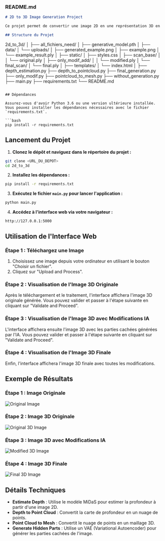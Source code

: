 ### README.md

```markdown
# 2D to 3D Image Generation Project

Ce projet permet de convertir une image 2D en une représentation 3D en utilisant des techniques de génération de profondeur et d'amélioration IA pour générer des parties cachées de l'image.

## Structure du Projet

```
2d_to_3d/
│
├── all_fichiers_need/
│   ├── generative_model.pth
│   ├── data/
│   └── uploads/
│       ├── generated_example.png
│       ├── example.png
│       └── example_result.ply
│
├── static/
│   ├── styles.css
│   ├── scan_base/
│   │   └── original.ply
│   ├── only_modif_add/
│   │   └── modified.ply
│   └── final_scan/
│       └── final.ply
│
├── templates/
│   └── index.html
│
├── depth_estimation.py
├── depth_to_pointcloud.py
├── final_generation.py
├── only_modif.py
├── pointcloud_to_mesh.py
├── without_generation.py
├── main.py
├── requirements.txt
└── README.md
```

## Dépendances

Assurez-vous d'avoir Python 3.6 ou une version ultérieure installée. Vous pouvez installer les dépendances nécessaires avec le fichier `requirements.txt`.

```bash
pip install -r requirements.txt
```

## Lancement du Projet

1. **Clonez le dépôt et naviguez dans le répertoire du projet :**

```bash
git clone <URL_DU_DEPOT>
cd 2d_to_3d
```

2. **Installez les dépendances :**

```bash
pip install -r requirements.txt
```

3. **Exécutez le fichier `main.py` pour lancer l'application :**

```bash
python main.py
```

4. **Accédez à l'interface web via votre navigateur :**

```
http://127.0.0.1:5000
```

## Utilisation de l'Interface Web

### Étape 1 : Téléchargez une Image

1. Choisissez une image depuis votre ordinateur en utilisant le bouton "Choisir un fichier".
2. Cliquez sur "Upload and Process".

### Étape 2 : Visualisation de l'Image 3D Originale

Après le téléchargement et le traitement, l'interface affichera l'image 3D originale générée. Vous pouvez valider et passer à l'étape suivante en cliquant sur "Validate and Proceed".

### Étape 3 : Visualisation de l'Image 3D avec Modifications IA

L'interface affichera ensuite l'image 3D avec les parties cachées générées par l'IA. Vous pouvez valider et passer à l'étape suivante en cliquant sur "Validate and Proceed".

### Étape 4 : Visualisation de l'Image 3D Finale

Enfin, l'interface affichera l'image 3D finale avec toutes les modifications.

## Exemple de Résultats

### Étape 1 : Image Originale

![Original Image](static/img/etape_1.png)

### Étape 2 : Image 3D Originale

![Original 3D Image](static/img/etape_2.png)

### Étape 3 : Image 3D avec Modifications IA

![Modified 3D Image](static/img/etape_3.png)

### Étape 4 : Image 3D Finale

![Final 3D Image](static/img/etape_4.png)

## Détails Techniques

- **Estimate Depth** : Utilise le modèle MiDaS pour estimer la profondeur à partir d'une image 2D.
- **Depth to Point Cloud** : Convertit la carte de profondeur en un nuage de points.
- **Point Cloud to Mesh** : Convertit le nuage de points en un maillage 3D.
- **Generate Hidden Parts** : Utilise un VAE (Variational Autoencoder) pour générer les parties cachées de l'image.

